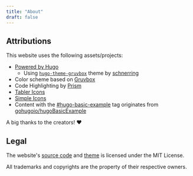 ```yaml
---
title: "About"
draft: false
---
```


## Attributions

This website uses the following assets/projects:

- [Powered by Hugo](https://gohugo.io/)
  - Using
    [`hugo-theme-gruvbox`](https://github.com/schnerring/hugo-theme-gruvbox)
    theme by [schnerring](https://github.com/schnerring)
- Color scheme based on [Gruvbox](https://github.com/morhetz/gruvbox)
- Code Highlighting by [Prism](https://prismjs.com/)
- [Tabler Icons](https://tablericons.com/)
- [Simple Icons](https://simpleicons.org/)
- Content with the [#hugo-basic-example](/tags/hugo-basic-example) tag
  originates from
  [gohugoio/hugoBasicExample](https://github.com/gohugoio/hugoBasicExample)

A big thanks to the creators! ❤️

## Legal

The website's
[source code](https://github.com/parsehex/sonicviewmedia.xyz/blob/main/LICENSE)
and [theme](https://github.com/schnerring/hugo-theme-gruvbox/blob/main/LICENSE)
is licensed under the MIT License.

All trademarks and copyrights are the property of their respective owners.
